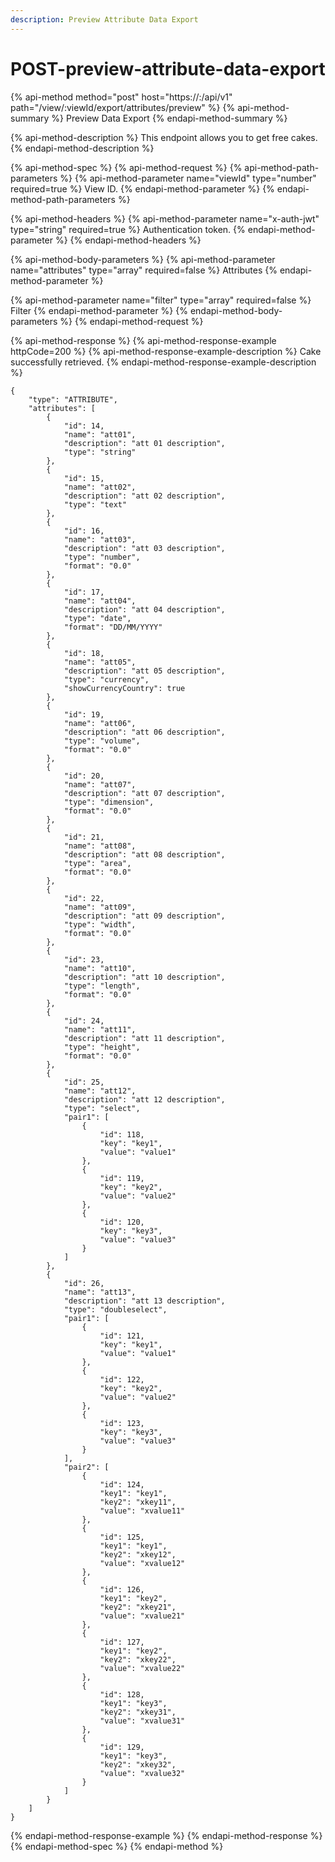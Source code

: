 ```yaml
---
description: Preview Attribute Data Export
---
```


# POST-preview-attribute-data-export

{% api-method method="post" host="https://<host>:<port>/api/v1" path="/view/:viewId/export/attributes/preview" %}
{% api-method-summary %}
Preview Data Export
{% endapi-method-summary %}

{% api-method-description %}
This endpoint allows you to get free cakes.
{% endapi-method-description %}

{% api-method-spec %}
{% api-method-request %}
{% api-method-path-parameters %}
{% api-method-parameter name="viewId" type="number" required=true %}
View ID.
{% endapi-method-parameter %}
{% endapi-method-path-parameters %}

{% api-method-headers %}
{% api-method-parameter name="x-auth-jwt" type="string" required=true %}
Authentication token.
{% endapi-method-parameter %}
{% endapi-method-headers %}

{% api-method-body-parameters %}
{% api-method-parameter name="attributes" type="array" required=false %}
Attributes
{% endapi-method-parameter %}

{% api-method-parameter name="filter" type="array" required=false %}
Filter
{% endapi-method-parameter %}
{% endapi-method-body-parameters %}
{% endapi-method-request %}

{% api-method-response %}
{% api-method-response-example httpCode=200 %}
{% api-method-response-example-description %}
Cake successfully retrieved.
{% endapi-method-response-example-description %}

```
{
    "type": "ATTRIBUTE",
    "attributes": [
        {
            "id": 14,
            "name": "att01",
            "description": "att 01 description",
            "type": "string"
        },
        {
            "id": 15,
            "name": "att02",
            "description": "att 02 description",
            "type": "text"
        },
        {
            "id": 16,
            "name": "att03",
            "description": "att 03 description",
            "type": "number",
            "format": "0.0"
        },
        {
            "id": 17,
            "name": "att04",
            "description": "att 04 description",
            "type": "date",
            "format": "DD/MM/YYYY"
        },
        {
            "id": 18,
            "name": "att05",
            "description": "att 05 description",
            "type": "currency",
            "showCurrencyCountry": true
        },
        {
            "id": 19,
            "name": "att06",
            "description": "att 06 description",
            "type": "volume",
            "format": "0.0"
        },
        {
            "id": 20,
            "name": "att07",
            "description": "att 07 description",
            "type": "dimension",
            "format": "0.0"
        },
        {
            "id": 21,
            "name": "att08",
            "description": "att 08 description",
            "type": "area",
            "format": "0.0"
        },
        {
            "id": 22,
            "name": "att09",
            "description": "att 09 description",
            "type": "width",
            "format": "0.0"
        },
        {
            "id": 23,
            "name": "att10",
            "description": "att 10 description",
            "type": "length",
            "format": "0.0"
        },
        {
            "id": 24,
            "name": "att11",
            "description": "att 11 description",
            "type": "height",
            "format": "0.0"
        },
        {
            "id": 25,
            "name": "att12",
            "description": "att 12 description",
            "type": "select",
            "pair1": [
                {
                    "id": 118,
                    "key": "key1",
                    "value": "value1"
                },
                {
                    "id": 119,
                    "key": "key2",
                    "value": "value2"
                },
                {
                    "id": 120,
                    "key": "key3",
                    "value": "value3"
                }
            ]
        },
        {
            "id": 26,
            "name": "att13",
            "description": "att 13 description",
            "type": "doubleselect",
            "pair1": [
                {
                    "id": 121,
                    "key": "key1",
                    "value": "value1"
                },
                {
                    "id": 122,
                    "key": "key2",
                    "value": "value2"
                },
                {
                    "id": 123,
                    "key": "key3",
                    "value": "value3"
                }
            ],
            "pair2": [
                {
                    "id": 124,
                    "key1": "key1",
                    "key2": "xkey11",
                    "value": "xvalue11"
                },
                {
                    "id": 125,
                    "key1": "key1",
                    "key2": "xkey12",
                    "value": "xvalue12"
                },
                {
                    "id": 126,
                    "key1": "key2",
                    "key2": "xkey21",
                    "value": "xvalue21"
                },
                {
                    "id": 127,
                    "key1": "key2",
                    "key2": "xkey22",
                    "value": "xvalue22"
                },
                {
                    "id": 128,
                    "key1": "key3",
                    "key2": "xkey31",
                    "value": "xvalue31"
                },
                {
                    "id": 129,
                    "key1": "key3",
                    "key2": "xkey32",
                    "value": "xvalue32"
                }
            ]
        }
    ]
}
```
{% endapi-method-response-example %}
{% endapi-method-response %}
{% endapi-method-spec %}
{% endapi-method %}



